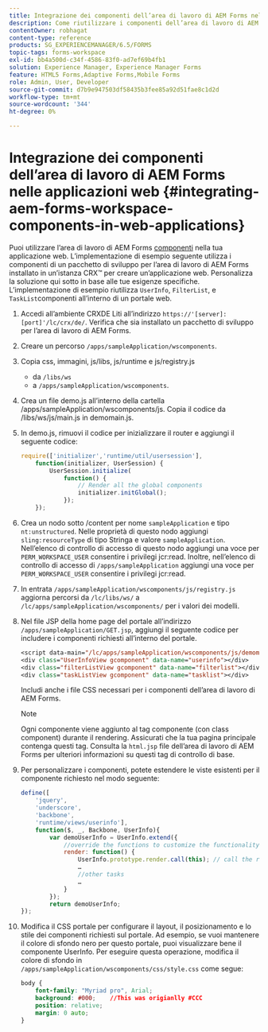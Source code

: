 ```yaml
---
title: Integrazione dei componenti dell’area di lavoro di AEM Forms nelle applicazioni web
description: Come riutilizzare i componenti dell’area di lavoro di AEM Forms nelle tue applicazioni web per utilizzare le funzionalità e fornire un’integrazione perfetta.
contentOwner: robhagat
content-type: reference
products: SG_EXPERIENCEMANAGER/6.5/FORMS
topic-tags: forms-workspace
exl-id: bb4a500d-c34f-4586-83f0-ad7ef69b4fb1
solution: Experience Manager, Experience Manager Forms
feature: HTML5 Forms,Adaptive Forms,Mobile Forms
role: Admin, User, Developer
source-git-commit: d7b9e947503df58435b3fee85a92d51fae8c1d2d
workflow-type: tm+mt
source-wordcount: '344'
ht-degree: 0%

---
```


# Integrazione dei componenti dell’area di lavoro di AEM Forms nelle applicazioni web {#integrating-aem-forms-workspace-components-in-web-applications}

Puoi utilizzare l’area di lavoro di AEM Forms [componenti](/help/forms/using/description-reusable-components.md) nella tua applicazione web. L’implementazione di esempio seguente utilizza i componenti di un pacchetto di sviluppo per l’area di lavoro di AEM Forms installato in un’istanza CRX™ per creare un’applicazione web. Personalizza la soluzione qui sotto in base alle tue esigenze specifiche. L’implementazione di esempio riutilizza `UserInfo`, `FilterList`, e `TaskList`componenti all’interno di un portale web.

1. Accedi all’ambiente CRXDE Liti all’indirizzo `https://'[server]:[port]'/lc/crx/de/`. Verifica che sia installato un pacchetto di sviluppo per l’area di lavoro di AEM Forms.
1. Creare un percorso `/apps/sampleApplication/wscomponents`.
1. Copia css, immagini, js/libs, js/runtime e js/registry.js

   * da `/libs/ws`
   * a `/apps/sampleApplication/wscomponents`.

1. Crea un file demo.js all’interno della cartella /apps/sampleApplication/wscomponents/js. Copia il codice da /libs/ws/js/main.js in demomain.js.
1. In demo.js, rimuovi il codice per inizializzare il router e aggiungi il seguente codice:

   ```javascript
   require(['initializer','runtime/util/usersession'],
       function(initializer, UserSession) {
           UserSession.initialize(
               function() {
                   // Render all the global components
                   initializer.initGlobal();
               });
       });
   ```

1. Crea un nodo sotto /content per nome `sampleApplication` e tipo `nt:unstructured`. Nelle proprietà di questo nodo aggiungi `sling:resourceType` di tipo Stringa e valore `sampleApplication`. Nell’elenco di controllo di accesso di questo nodo aggiungi una voce per `PERM_WORKSPACE_USER` consentire i privilegi jcr:read. Inoltre, nell’elenco di controllo di accesso di `/apps/sampleApplication` aggiungi una voce per `PERM_WORKSPACE_USER` consentire i privilegi jcr:read.
1. In entrata `/apps/sampleApplication/wscomponents/js/registry.js` aggiorna percorsi da `/lc/libs/ws/` a `/lc/apps/sampleApplication/wscomponents/` per i valori dei modelli.
1. Nel file JSP della home page del portale all’indirizzo `/apps/sampleApplication/GET.jsp`, aggiungi il seguente codice per includere i componenti richiesti all’interno del portale.

   ```jsp
   <script data-main="/lc/apps/sampleApplication/wscomponents/js/demomain" src="/lc/apps/sampleApplication/wscomponents/js/libs/require/require.js"></script>
   <div class="UserInfoView gcomponent" data-name="userinfo"></div>
   <div class="filterListView gcomponent" data-name="filterlist"></div>
   <div class="taskListView gcomponent" data-name="tasklist"></div>
   ```

   Includi anche i file CSS necessari per i componenti dell’area di lavoro di AEM Forms.

   >[!NOTE]
   >
   >Ogni componente viene aggiunto al tag componente (con class component) durante il rendering. Assicurati che la tua pagina principale contenga questi tag. Consulta la `html.jsp` file dell’area di lavoro di AEM Forms per ulteriori informazioni su questi tag di controllo di base.

1. Per personalizzare i componenti, potete estendere le viste esistenti per il componente richiesto nel modo seguente:

   ```javascript
   define([
       'jquery',
       'underscore',
       'backbone',
       'runtime/views/userinfo'],
       function($, _, Backbone, UserInfo){
           var demoUserInfo = UserInfo.extend({
               //override the functions to customize the functionality
               render: function() {
                   UserInfo.prototype.render.call(this); // call the render function of the super class
                   …
                   //other tasks
                   …
               }
           });
           return demoUserInfo;
   });
   ```

1. Modifica il CSS portale per configurare il layout, il posizionamento e lo stile dei componenti richiesti sul portale. Ad esempio, se vuoi mantenere il colore di sfondo nero per questo portale, puoi visualizzare bene il componente UserInfo. Per eseguire questa operazione, modifica il colore di sfondo in `/apps/sampleApplication/wscomponents/css/style.css` come segue:

   ```css
   body {
       font-family: "Myriad pro", Arial;
       background: #000;    //This was origianlly #CCC
       position: relative;
       margin: 0 auto;
   }
   ```
